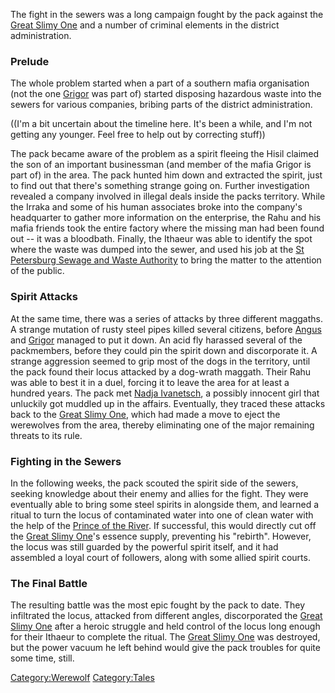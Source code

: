 The fight in the sewers was a long campaign fought by the pack against
the [Great Slimy One](Great_Slimy_One "wikilink") and a number of
criminal elements in the district administration.

### Prelude

The whole problem started when a part of a southern mafia organisation
(not the one [Grigor](Grigor "wikilink") was part of) started disposing
hazardous waste into the sewers for various companies, bribing parts of
the district administration.

((I'm a bit uncertain about the timeline here. It's been a while, and
I'm not getting any younger. Feel free to help out by correcting stuff))

The pack became aware of the problem as a spirit fleeing the Hisil
claimed the son of an important businessman (and member of the mafia
Grigor is part of) in the area. The pack hunted him down and extracted
the spirit, just to find out that there's something strange going on.
Further investigation revealed a company involved in illegal deals
inside the packs territory. While the Irraka and some of his human
associates broke into the company's headquarter to gather more
information on the enterprise, the Rahu and his mafia friends took the
entire factory where the missing man had been found out -- it was a
bloodbath. Finally, the Ithaeur was able to identify the spot where the
waste was dumped into the sewer, and used his job at the [St Petersburg
Sewage and Waste
Authority](St_Petersburg_Sewage_and_Waste_Authority "wikilink") to bring
the matter to the attention of the public.

### Spirit Attacks

At the same time, there was a series of attacks by three different
maggaths. A strange mutation of rusty steel pipes killed several
citizens, before [Angus](Angus "wikilink") and
[Grigor](Grigor "wikilink") managed to put it down. An acid fly harassed
several of the packmembers, before they could pin the spirit down and
discorporate it. A strange aggression seemed to grip most of the dogs in
the territory, until the pack found their locus attacked by a dog-wrath
maggath. Their Rahu was able to best it in a duel, forcing it to leave
the area for at least a hundred years. The pack met [Nadja
Ivanetsch](Nadja_Ivanetsch "wikilink"), a possibly innocent girl that
unluckily got muddled up in the affairs. Eventually, they traced these
attacks back to the [Great Slimy One](Great_Slimy_One "wikilink"), which
had made a move to eject the werewolves from the area, thereby
eliminating one of the major remaining threats to its rule.

### Fighting in the Sewers

In the following weeks, the pack scouted the spirit side of the sewers,
seeking knowledge about their enemy and allies for the fight. They were
eventually able to bring some steel spirits in alongside them, and
learned a ritual to turn the locus of contaminated water into one of
clean water with the help of the [Prince of the
River](Prince_of_the_River "wikilink"). If successful, this would
directly cut off the [Great Slimy One](Great_Slimy_One "wikilink")'s
essence supply, preventing his "rebirth". However, the locus was still
guarded by the powerful spirit itself, and it had assembled a loyal
court of followers, along with some allied spirit courts.

### The Final Battle

The resulting battle was the most epic fought by the pack to date. They
infiltrated the locus, attacked from different angles, discorporated the
[Great Slimy One](Great_Slimy_One "wikilink") after a heroic struggle
and held control of the locus long enough for their Ithaeur to complete
the ritual. The [Great Slimy One](Great_Slimy_One "wikilink") was
destroyed, but the power vacuum he left behind would give the pack
troubles for quite some time, still.

[Category:Werewolf](Category:Werewolf "wikilink")
[Category:Tales](Category:Tales "wikilink")